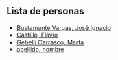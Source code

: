## Lista de personas

- [Bustamante Vargas, José Ignacio](Personas/jose.ignacio.bustamante.md)
- [Castillo, Flavio](Personas/flavio.castillo.md)
- [Gebelli Carrasco, Marta](Personas/marta.gebelli.md)
- [apellido, nombre](Personas/nombre.apellido.md)

